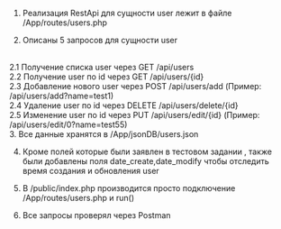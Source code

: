 1. Реализация RestApi для сущности user лежит в файле /App/routes/users.php

2. Описаны 5 запросов для сущности user
<br>
2.1 Получение списка user через GET /api/users
<br>
2.2 Получение user по id через GET /api/users/{id}
<br>
2.3 Добавление нового user через POST /api/users/add (Пример: /api/users/add?name=test1)
<br>
2.4 Удаление user по id через DELETE /api/users/delete/{id}
<br>
2.5 Изменение user по id через PUT /api/users/edit/{id} (Пример: /api/users/edit/0?name=test55)
<br>
3. Все данные хранятся в /App/jsonDB/users.json

4. Кроме полей которые были заявлен в тестовом задании , 
также были добавлены поля date_create,date_modify чтобы отследить время создания и обновления user

5. В /public/index.php производится просто подключение /App/routes/users.php и run()

6. Все запросы проверял через Postman
